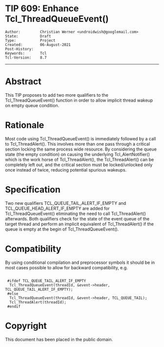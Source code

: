 # TIP 609: Enhance Tcl_ThreadQueueEvent()
	Author:         Christian Werner <undroidwish@googlemail.com>
	State:          Draft
	Type:           Project
	Created:        06-August-2021
	Post-History:   
	Keywords:       Tcl
	Tcl-Version:	8.7
-----

# Abstract

This TIP proposes to add two more qualifiers to the Tcl_ThreadQueueEvent()
function in order to allow implicit thread wakeup on empty queue condition.

# Rationale

Most code using Tcl_ThreadQueueEvent() is immediately followed by a call
to Tcl_ThreadAlert(). This involves more than one pass through a critical
section locking the same process wide resource. By considering the queue
state (the empty condition) on causing the underlying Tcl_AlertNotifier()
which is the work horse of Tcl_ThreadAlert(), the Tcl_ThreadAlert() can
be completely left out, and the critical section must be locked/unlocked
only once instead of twice, reducing potential spurious wakeups.

# Specification

Two new qualifiers TCL_QUEUE_TAIL_ALERT_IF_EMPTY and
TCL_QUEUE_HEAD_ALERT_IF_EMPTY are added for Tcl_ThreadQueueEvent()
eliminating the need to call Tcl_ThreadAlert() afterwards. Both qualifiers
check for the state of the event queue of the target thread and perform
an implicit equivalent of Tcl_ThreadAlert() if the queue is empty
at the begin of Tcl_ThreadQueueEvent().

# Compatibility

By using conditional compilation and preprocessor symbols it should be
in most cases possible to allow for backward compatibility, e.g.

<code>
 #ifdef TCL_QUEUE_TAIL_ALERT_IF_EMPTY
  Tcl_ThreadQueueEvent(threadId, &event->header, TCL_QUEUE_TAIL_ALERT_IF_EMPTY);
 #else
  Tcl_ThreadQueueEvent(threadId, &event->header, TCL_QUEUE_TAIL);
  Tcl_ThreadAlert(threadId);
 #endif
</code>

# Copyright

This document has been placed in the public domain.
